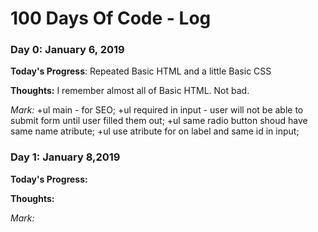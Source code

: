 # 100 Days Of Code - Log

### Day 0: January 6, 2019 

**Today's Progress**: Repeated Basic HTML and a little Basic CSS

**Thoughts:** I remember almost all of Basic HTML. Not bad.

*Mark:*
+ul main - for SEO; 
+ul required in input - user will not be able to submit form until user filled them out;
+ul same radio button shoud have same name atribute;
+ul use atribute for on label and same id in input;

### Day 1: January 8,2019

**Today's Progress:** 

**Thoughts:**

*Mark:*



